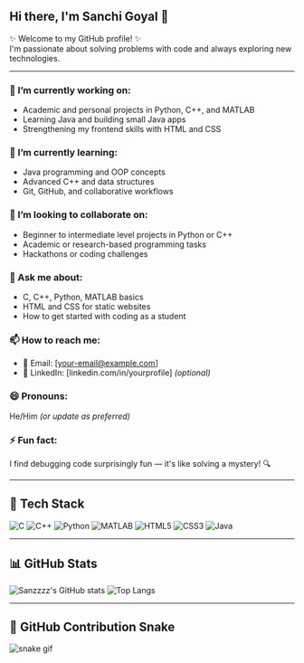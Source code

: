 ## Hi there, I'm Sanchi Goyal 👋

✨ Welcome to my GitHub profile! ✨  
I'm passionate about solving problems with code and always exploring new technologies.

---

### 🔭 I’m currently working on:
- Academic and personal projects in Python, C++, and MATLAB
- Learning Java and building small Java apps
- Strengthening my frontend skills with HTML and CSS

### 🌱 I’m currently learning:
- Java programming and OOP concepts
- Advanced C++ and data structures
- Git, GitHub, and collaborative workflows

### 🤝 I’m looking to collaborate on:
- Beginner to intermediate level projects in Python or C++
- Academic or research-based programming tasks
- Hackathons or coding challenges

### 💬 Ask me about:
- C, C++, Python, MATLAB basics
- HTML and CSS for static websites
- How to get started with coding as a student

### 📫 How to reach me:
- 📧 Email: [your-email@example.com]
- 💼 LinkedIn: [linkedin.com/in/yourprofile] *(optional)*

### 😄 Pronouns:
He/Him *(or update as preferred)*

### ⚡ Fun fact:
I find debugging code surprisingly fun — it's like solving a mystery! 🔍

---

## 🧰 Tech Stack
![C](https://img.shields.io/badge/C-00599C?style=for-the-badge&logo=c&logoColor=white)
![C++](https://img.shields.io/badge/C++-00599C?style=for-the-badge&logo=cplusplus&logoColor=white)
![Python](https://img.shields.io/badge/Python-3776AB?style=for-the-badge&logo=python&logoColor=white)
![MATLAB](https://img.shields.io/badge/MATLAB-0076A8?style=for-the-badge&logo=mathworks&logoColor=white)
![HTML5](https://img.shields.io/badge/HTML5-e34c26?style=for-the-badge&logo=html5&logoColor=white)
![CSS3](https://img.shields.io/badge/CSS3-264de4?style=for-the-badge&logo=css3&logoColor=white)
![Java](https://img.shields.io/badge/Java-ED8B00?style=for-the-badge&logo=java&logoColor=white)

---

## 📊 GitHub Stats

![Sanzzzz's GitHub stats](https://github-readme-stats.vercel.app/api?username=sanzzzz-g&show_icons=true&theme=tokyonight)
![Top Langs](https://github-readme-stats.vercel.app/api/top-langs/?username=sanzzzz-g&layout=compact)

---

## 🐍 GitHub Contribution Snake
![snake gif](https://github.com/sanzzzz-g/sanzzzz-g/blob/output/github-contribution-grid-snake.svg)

<!--
**sanzzzz-g/sanzzzz-g** is a ✨ _special_ ✨ repository because its `README.md` (this file) appears on your GitHub profile.

Here are some ideas to get you started:

- 🔭 I’m currently working on ...
- 🌱 I’m currently learning ...
- 👯 I’m looking to collaborate on ...
- 🤔 I’m looking for help with ...
- 💬 Ask me about ...
- 📫 How to reach me: ...
- 😄 Pronouns: ...
- ⚡ Fun fact: ...
-->

